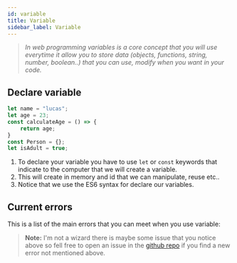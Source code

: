```yaml
---
id: variable
title: Variable
sidebar_label: Variable
---
```

>*In web programming variables is a core concept that you will use everytime it allow you to store data (objects, functions, string, number, boolean..) that you can use, modify when you want in your code.*

## Declare variable
```js
let name = "lucas";
let age = 23;
const calculateAge = () => {
    return age;
}
const Person = {};
let isAdult = true;
```
1. To declare your variable you have to use `let` or `const` keywords that indicate to the computer that we will create a variable.
2. This will create in memory and id that we can manipulate, reuse etc..
3. Notice that we use the ES6 syntax for declare our variables.

## Current errors
This is a list of the main errors that you can meet when you use variable:
> **Note:** I'm not a wizard there is maybe some issue that you notice above so fell free to open an issue in the [github repo](https://github.com/luctst/learn-javascript) if you find a new error not mentioned above.